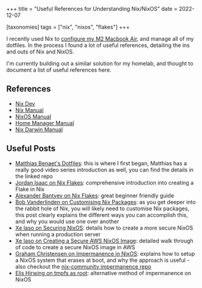 +++
title = "Useful References for Understanding Nix/NixOS"
date = 2022-12-07

[taxonomies]
tags = ["nix", "nixos", "flakes"]
+++

I recently used Nix to [configure my M2 Macbook Air](https://github.com/mich-murphy/nix-config), and manage all of my dotfiles. In the process I found a lot of useful references, detailing the ins and outs of Nix and NixOS.

I'm currently building out a similar solution for my homelab, and thought to document a list of useful references here.

<!-- more -->

## References

- [Nix Dev](https://nix.dev/)
- [Nix Manual](https://nixos.org/manual/nix/unstable/introduction.html)
- [NixOS Manual](https://nixos.org/manual/nixos/stable/index.html#nixos-manual)
- [Home Manager Manual](https://nix-community.github.io/home-manager/options.html)
- [Nix Darwin Manual](https://daiderd.com/nix-darwin/manual/index.html#sec-options)

## Useful Posts

- [Matthias Benaet's Dotfiles](https://github.com/MatthiasBenaets/nixos-config): this is where I first began, Matthias has a really good video series introduction as well, you can find the details in the linked repo
- [Jordan Isaac on Nix Flakes](https://jdisaacs.com/blog/nixos-config/): comprehensive introduction into creating a Flake in Nix
- [Alexander Bantyev on Nix Flakes](https://serokell.io/blog/practical-nix-flakes): great beginner friendly guide
- [Bob Vanderlinden on Customising Nix Packages](https://bobvanderlinden.me/customizing-packages-in-nix/): as you get deeper into the rabbit hole of Nix, you will likely need to customise Nix packages, this post clearly explains the different ways you can accomplish this, and why you would use one over another
- [Xe Iaso on Securing NixOS](https://xeiaso.net/blog/paranoid-nixos-2021-07-18): details how to create a more secure NixOS when running a production server
- [Xe Iaso on Creating a Secure AWS NixOS Image](https://xeiaso.net/blog/paranoid-nixos-aws-2021-08-11): detailed walk through of code to create a secure NixOS image in AWS
- [Graham Christensen on Impermanence in NixOS](https://grahamc.com/blog/erase-your-darlings): explains how to setup a NixOS system that erases at boot, and why the approach is useful - also checkout the [nix-community impermanence repo](https://github.com/nix-community/impermanence)
- [Elis Hirwing on tmpfs as root](https://elis.nu/blog/2020/05/nixos-tmpfs-as-root/): alternative method of impermanence on NixOS
